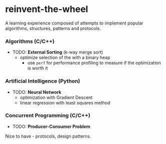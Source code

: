 # reinvent-the-wheel
A learning experience composed of attempts to implement popular algorithms, structures, patterns and protocols.

### Algorithms (C/C++)
- TODO: **External Sorting** (k-way merge sort)
  - optimize selection of the with a binary heap
    - use `perf` for performance profiling to measure if the optimization is worth it

### Artificial Intelligence (Python)
- TODO: **Neural Network**
  - optimization with Gradient Descent
  - linear regression with least squares method

### Concurrent Programming (C/C++)
- TODO: **Producer-Consumer Problem**

Nice to have - protocols, design patterns.
